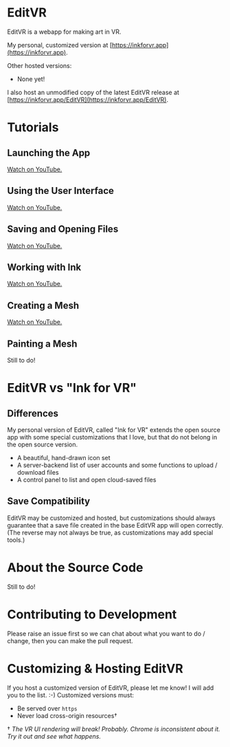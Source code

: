 # EditVR

EditVR is a webapp for making art in VR. 

My personal, customized version at [https://inkforvr.app](https://inkforvr.app).

Other hosted versions:
- None yet!

I also host an unmodified copy of the latest EditVR release at [https://inkforvr.app/EditVR](https://inkforvr.app/EditVR).

# Tutorials

## Launching the App

[Watch on YouTube.](https://youtu.be/pJyAIPdaLKk)

## Using the User Interface

[Watch on YouTube.](https://youtu.be/A9khuC_4-VA)

## Saving and Opening Files

[Watch on YouTube.](https://youtu.be/NnMmJ2ilfpY)

## Working with Ink

[Watch on YouTube.](https://youtu.be/-t5YhtaQMrA)

## Creating a Mesh

[Watch on YouTube.](https://youtu.be/bFb4h8vZEW8)

## Painting a Mesh

Still to do!

# EditVR vs "Ink for VR"

## Differences

My personal version of EditVR, called "Ink for VR" extends the open source app with some special customizations that I love, but that do not belong in the open source version.
- A beautiful, hand-drawn icon set
- A server-backend list of user accounts and some functions to upload / download files
- A control panel to list and open cloud-saved files

## Save Compatibility

EditVR may be customized and hosted, but customizations should always guarantee that a save file created in the base EditVR app will open correctly. (The reverse may not always be true, as customizations may add special tools.)

# About the Source Code

Still to do!

# Contributing to Development

Please raise an issue first so we can chat about what you want to do / change, then you can make the pull request.

# Customizing & Hosting EditVR

If you host a customized version of EditVR, please let me know! I will add you to the list. :-)
Customized versions must:
- Be served over `https`
- Never load cross-origin resources† 

 † *The VR UI rendering will break! Probably. Chrome is inconsistent about it. Try it out and see what happens.*
